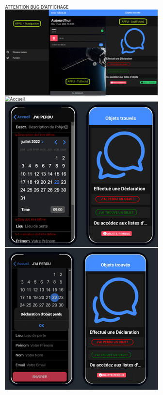 ATTENTION BUG D'AFFICHAGE 
![appli-ionic](https://raw.githubusercontent.com/codeuronline/appli-ionic/master/first.png)
![Accueil](https://raw.githubusercontent.com/codeuronline/appli-ionic/blob/master/ionicfoundlost/foundlost/image_interface/acceuil.png)
![Interface objets perdus](https://raw.githubusercontent.com/codeuronline/appli-ionic/master/ionicfoundlost/foundlost/image_interface/interfacePerdu.png)
![confirmation objets perdus](https://raw.githubusercontent.com/codeuronline/appli-ionic/master/ionicfoundlost/foundlost/image_interface/confirmationPerdu.png)
